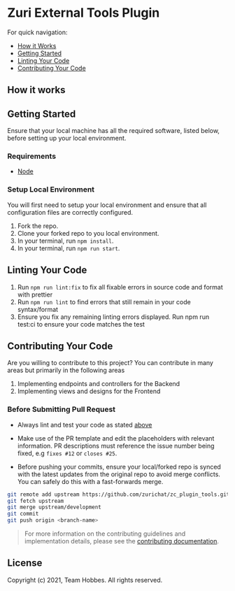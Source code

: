 # Zuri External Tools Plugin


For quick navigation:

- [How it Works](#how-it-works)
- [Getting Started](#getting-started)
- [Linting Your Code](#linting-your-code)
- [Contributing Your Code](#contributing-your-code)

## How it works

## Getting Started

Ensure that your local machine has all the required software, listed below, before setting up your local environment.

### Requirements

- [Node](https://nodejs.org/en/download/)

### Setup Local Environment

You will first need to setup your local environment and ensure that all configuration files are correctly configured.

1. Fork the repo.
2. Clone your forked repo to you local environment.
3. In your terminal, run `npm install`.
4. In your terminal, run `npm run start`.

## Linting Your Code

1. Run `npm run lint:fix` to fix all fixable errors in source code and format with prettier
2. Run `npm run lint` to find errors that still remain in your code syntax/format
3. Ensure you fix any remaining linting errors displayed.
   Run npm run test:ci to ensure your code matches the test

## Contributing Your Code

Are you willing to contribute to this project? You can contribute in many areas but primarily in the following areas

1. Implementing endpoints and controllers for the Backend
2. Implementing views and designs for the Frontend

### Before Submitting Pull Request

- Always lint and test your code as stated [above](#linting-your-code)

- Make use of the PR template and edit the placeholders with relevant information. PR descriptions must reference the issue number being fixed, e.g `fixes #12` or `closes #25`.

- Before pushing your commits, ensure your local/forked repo is synced with the latest updates from the original repo to avoid merge conflicts. You can safely do this with a fast-forwards merge.

```bash
git remote add upstream https://github.com/zurichat/zc_plugin_tools.git
git fetch upstream
git merge upstream/development
git commit
git push origin <branch-name>
```

> For more information on the contributing guidelines and implementation details, please see the [contributing documentation](CONTRIBUTING.md).

## License

Copyright (c) 2021, Team Hobbes. All rights reserved.
